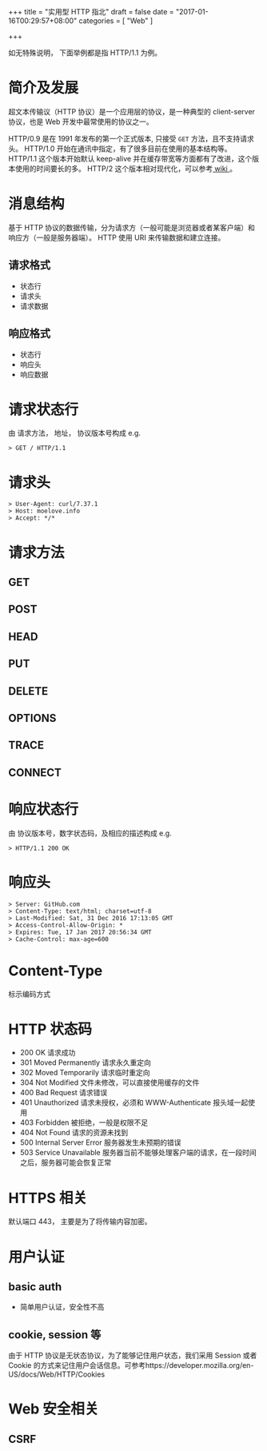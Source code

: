 +++
title = "实用型 HTTP 指北"
draft = false
date = "2017-01-16T00:29:57+08:00"
categories = [ "Web" ]

+++

如无特殊说明， 下面举例都是指 HTTP/1.1 为例。

# 简介及发展

超文本传输议（HTTP 协议）是一个应用层的协议，是一种典型的 client-server 协议，也是 Web 开发中最常使用的协议之一。

HTTP/0.9 是在 1991 年发布的第一个正式版本, 只接受 `GET` 方法，且不支持请求头。
HTTP/1.0 开始在通讯中指定，有了很多目前在使用的基本结构等。
HTTP/1.1 这个版本开始默认 keep-alive 并在缓存带宽等方面都有了改进，这个版本使用的时间要长的多。
HTTP/2  这个版本相对现代化，可以参考[ wiki ](https://zh.wikipedia.org/wiki/HTTP/2)。

# 消息结构

基于 HTTP 协议的数据传输，分为请求方（一般可能是浏览器或者某客户端）和响应方（一般是服务器端）。
HTTP 使用 URI 来传输数据和建立连接。

## 请求格式

* 状态行
* 请求头
* 请求数据

## 响应格式

* 状态行
* 响应头
* 响应数据

# 请求状态行 

由 请求方法， 地址， 协议版本号构成
e.g.

```
> GET / HTTP/1.1
```


# 请求头

```
> User-Agent: curl/7.37.1
> Host: moelove.info
> Accept: */*
```


# 请求方法

## GET
## POST
## HEAD
## PUT
## DELETE
## OPTIONS
## TRACE
## CONNECT

# 响应状态行

由 协议版本号，数字状态码，及相应的描述构成
e.g.

```
> HTTP/1.1 200 OK
```

# 响应头

```
> Server: GitHub.com
> Content-Type: text/html; charset=utf-8
> Last-Modified: Sat, 31 Dec 2016 17:13:05 GMT
> Access-Control-Allow-Origin: *
> Expires: Tue, 17 Jan 2017 20:56:34 GMT
> Cache-Control: max-age=600
```

# Content-Type

标示编码方式

# HTTP 状态码

* 200 OK 请求成功
* 301 Moved Permanently 请求永久重定向
* 302 Moved Temporarily 请求临时重定向
* 304 Not Modified 文件未修改，可以直接使用缓存的文件
* 400 Bad Request 请求错误
* 401 Unauthorized 请求未授权，必须和 WWW-Authenticate 报头域一起使用
* 403 Forbidden 被拒绝，一般是权限不足
* 404 Not Found 请求的资源未找到
* 500 Internal Server Error 服务器发生未预期的错误
* 503 Service Unavailable 服务器当前不能够处理客户端的请求，在一段时间之后，服务器可能会恢复正常

# HTTPS 相关

默认端口 443， 主要是为了将传输内容加密。

# 用户认证

## basic auth

* 简单用户认证，安全性不高


## cookie, session 等

由于 HTTP 协议是无状态协议，为了能够记住用户状态，我们采用 Session 或者 Cookie 的方式来记住用户会话信息。可参考https://developer.mozilla.org/en-US/docs/Web/HTTP/Cookies

# Web 安全相关

## CSRF
